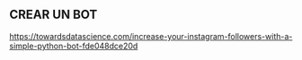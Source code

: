 ## CREAR UN BOT

https://towardsdatascience.com/increase-your-instagram-followers-with-a-simple-python-bot-fde048dce20d

